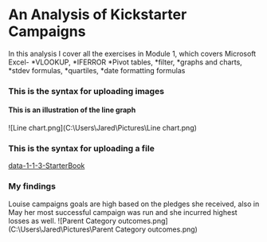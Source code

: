 # An Analysis of Kickstarter Campaigns
In this analysis I cover all the exercises in Module 1, which covers Microsoft Excel-
*VLOOKUP,
*IFERROR 
*Pivot tables, 
*filter, 
*graphs and charts, 
*stdev formulas, 
*quartiles, 
*date formatting formulas
### This is the syntax for uploading images
#### This is an illustration of the line graph
![Line chart.png](C:\Users\Jared\Pictures\Line chart.png)
### This is the syntax for uploading a file
[data-1-1-3-StarterBook](C:\Users\Jared\Documents\data-1-1-3-StarterBook.zip)
### My findings
Louise campaigns goals are high based on the pledges she received, also in May her most successful campaign was run and she incurred highest losses as well.
![Parent Category outcomes.png](C:\Users\Jared\Pictures\Parent Category outcomes.png)
